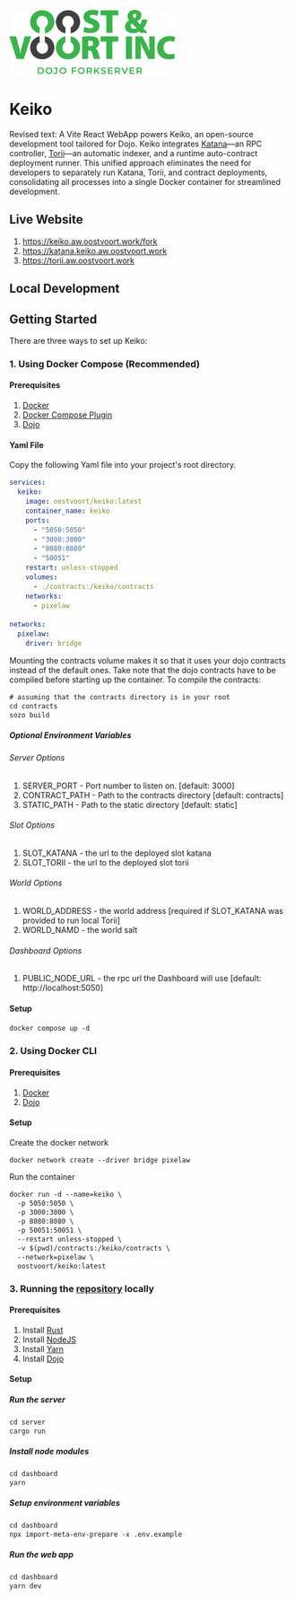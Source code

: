 ![](https://raw.githubusercontent.com/oostvoort/keiko/main/assets/logo.png)
# Keiko
Revised text:
A Vite React WebApp powers Keiko, an open-source development tool tailored for Dojo. Keiko integrates [Katana](https://book.dojoengine.org/toolchain/katana/overview.html)—an RPC controller, [Torii](https://book.dojoengine.org/toolchain/torii/overview.html)—an automatic indexer, and a runtime auto-contract deployment runner. This unified approach eliminates the need for developers to separately run Katana, Torii, and contract deployments, consolidating all processes into a single Docker container for streamlined development.

## Live Website
1. https://keiko.aw.oostvoort.work/fork
2. https://katana.keiko.aw.oostvoort.work
3. https://torii.aw.oostvoort.work

## Local Development

## Getting Started
There are three ways to set up Keiko:

### 1. Using Docker Compose (Recommended)

#### Prerequisites
1. [Docker](https://docs.docker.com/get-docker/)
2. [Docker Compose Plugin](https://docs.docker.com/compose/install/)
3. [Dojo](https://book.dojoengine.org/getting-started/quick-start.html)

#### Yaml File
Copy the following Yaml file into your project's root directory.
````yaml
services:
  keiko:
    image: oostvoort/keiko:latest
    container_name: keiko
    ports:
      - "5050:5050"
      - "3000:3000"
      - "8080:8080"
      - "50051"
    restart: unless-stopped
    volumes:
      - ./contracts:/keiko/contracts
    networks:
      - pixelaw

networks:
  pixelaw:
    driver: bridge

````
Mounting the contracts volume makes it so that it uses your dojo contracts instead of the 
default ones. Take note that the dojo contracts have to be compiled before starting up the
container. To compile the contracts:

````shell
# assuming that the contracts directory is in your root
cd contracts
sozo build
````

##### Optional Environment Variables
###### Server Options
1. SERVER_PORT - Port number to listen on. [default: 3000]
2. CONTRACT_PATH - Path to the contracts directory [default: contracts]
3. STATIC_PATH - Path to the static directory [default: static]

###### Slot Options
1. SLOT_KATANA - the url to the deployed slot katana
2. SLOT_TORII - the url to the deployed slot torii

###### World Options
1. WORLD_ADDRESS - the world address [required if SLOT_KATANA was provided to run local Torii]
2. WORLD_NAMD - the world salt

###### Dashboard Options
1. PUBLIC_NODE_URL - the rpc url the Dashboard will use [default: http://localhost:5050]


#### Setup
````shell
docker compose up -d
````

### 2. Using Docker CLI

#### Prerequisites
1. [Docker](https://docs.docker.com/get-docker/)
2. [Dojo](https://book.dojoengine.org/getting-started/quick-start.html)

#### Setup
Create the docker network
````shell
docker network create --driver bridge pixelaw
````

Run the container
````shell
docker run -d --name=keiko \
  -p 5050:5050 \
  -p 3000:3000 \
  -p 8080:8080 \
  -p 50051:50051 \
  --restart unless-stopped \
  -v $(pwd)/contracts:/keiko/contracts \
  --network=pixelaw \
  oostvoort/keiko:latest
````

### 3. Running the [repository](https://github.com/oostvoort/keiko) locally

#### Prerequisites
1. Install [Rust](https://www.rust-lang.org/tools/install)
2. Install [NodeJS](https://nodejs.org/en/download)
3. Install [Yarn](https://classic.yarnpkg.com/lang/en/docs/install/)
4. Install [Dojo](https://book.dojoengine.org/getting-started/installation.html)

#### Setup
##### Run the server
````shell
cd server
cargo run
````
##### Install node modules
````shell
cd dashboard
yarn
````

##### Setup environment variables
````shell
cd dashboard
npx import-meta-env-prepare -x .env.example
````

##### Run the web app
````shell
cd dashboard
yarn dev
````